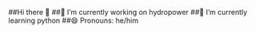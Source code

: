 ##Hi there 👋
##🔭 I’m currently working on hydropower
##🌱 I’m currently learning python
##😄 Pronouns: he/him

